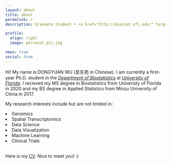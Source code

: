 ```yaml
---
layout: about
title: about
permalink: /
description: Graduate Student • <a href="http://biostat.ufl.edu/" target="_blank">Department of Biostatistics</a> • <a href="http://ufl.edu/" target="_blank">University of Florida</a>

profile:
  align: right
  image: personal_pic.jpg

news: true
social: true
---
```


<p>Hi! My name is DONGYUAN WU (吴东苑 in Chinese). I am currently a first-year Ph.D. student in the <i><a href="http://biostat.ufl.edu/" target="_blank">Department of Biostatistics</a></i> at <i><a href="http://ufl.edu/" target="_blank">University of Florida</a></i>.
I recieved my MS degree in Biostatistics from Univeristy of Florida in 2020 and my BS degree in Applied Statistics from Minzu University of China in 2017.</p>

<p>My research interests include but are not limited in:</p>

<li>Genomics</li>
<li>Spatial Transcriptomics</li>
<li>Data Science</li>
<li>Data Visualization</li>
<li>Machine Learning</li>
<li>Clinical Trials</li>
<br>
<p>Here is my <a href="/assets/pdf/CV.pdf" target="_blank">CV</a>. Nice to meet you! :)</p>